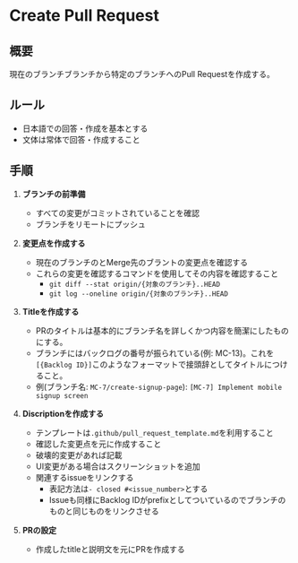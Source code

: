 # Create Pull Request

## 概要

現在のブランチブランチから特定のブランチへのPull Requestを作成する。

## ルール

- 日本語での回答・作成を基本とする
- 文体は常体で回答・作成すること

## 手順

1. **ブランチの前準備**

   - すべての変更がコミットされていることを確認
   - ブランチをリモートにプッシュ

2. **変更点を作成する**

   - 現在のブランチのとMerge先のブラントの変更点を確認する
   - これらの変更を確認するコマンドを使用してその内容を確認すること
     - `git diff --stat origin/{対象のブランチ}..HEAD`
     - `git log --oneline origin/{対象のブランチ}..HEAD`

3. **Titleを作成する**

   - PRのタイトルは基本的にブランチ名を詳しくかつ内容を簡潔にしたものにする。
   - ブランチにはバックログの番号が振られている(例: MC-13)。これを `[{Backlog ID}]`このようなフォーマットで接頭辞としてタイトルにつけること。
   - 例(ブランチ名: `MC-7/create-signup-page`): `[MC-7] Implement mobile signup screen`

4. **Discriptionを作成する**

   - テンプレートは`.github/pull_request_template.md`を利用すること
   - 確認した変更点を元に作成すること
   - 破壊的変更があれば記載
   - UI変更がある場合はスクリーンショットを追加
   - 関連するissueをリンクする
     - 表記方法は`- closed #<issue_number>`とする
     - Issueも同様にBacklog IDがprefixとしてついているのでブランチのものと同じものをリンクさせる

5. **PRの設定**
   - 作成したtitleと説明文を元にPRを作成する
